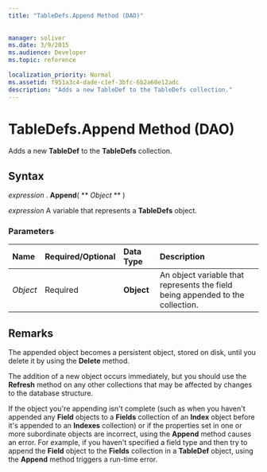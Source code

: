 ```yaml
---
title: "TableDefs.Append Method (DAO)"
 
 
manager: soliver
ms.date: 3/9/2015
ms.audience: Developer
ms.topic: reference
  
localization_priority: Normal
ms.assetid: f951a3c4-dade-c1ef-3bfc-6b2a60e12adc
description: "Adds a new TableDef to the TableDefs collection."
---
```


# TableDefs.Append Method (DAO)

Adds a new **TableDef** to the **TableDefs** collection. 
  
## Syntax

 *expression*  . **Append**( ** *Object* ** ) 
  
 *expression*  A variable that represents a **TableDefs** object. 
  
### Parameters

|**Name**|**Required/Optional**|**Data Type**|**Description**|
|:-----|:-----|:-----|:-----|
| _Object_ <br/> |Required  <br/> |**Object** <br/> |An object variable that represents the field being appended to the collection.  <br/> |
   
## Remarks

The appended object becomes a persistent object, stored on disk, until you delete it by using the **Delete** method. 
  
The addition of a new object occurs immediately, but you should use the **Refresh** method on any other collections that may be affected by changes to the database structure. 
  
If the object you're appending isn't complete (such as when you haven't appended any **Field** objects to a **Fields** collection of an **Index** object before it's appended to an **Indexes** collection) or if the properties set in one or more subordinate objects are incorrect, using the **Append** method causes an error. For example, if you haven't specified a field type and then try to append the **Field** object to the **Fields** collection in a **TableDef** object, using the **Append** method triggers a run-time error. 
  


